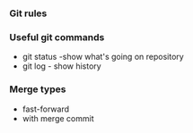 ### Git rules

### Useful git commands
- git status -show what's going on repository
- git log - show history



### Merge types 
- fast-forward 
- with merge commit
